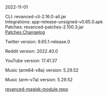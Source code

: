 2022-11-01
  
CLI: revanced-cli-2.16.0-all.jar  
Integrations: app-release-unsigned-v0.65.0.apk  
Patches: revanced-patches-2.100.3.jar  
[Patches Changelog](https://github.com/revanced/revanced-patches/releases/tag/v2.100.3)  

Twitter version: 9.65.1-release.0  

Reddit version: 2022.40.0  

YouTube version: 17.41.37  

Music (arm64-v8a) version: 5.29.52  

Music (arm-v7a) version: 5.29.52  

[revanced-magisk-module repo](https://github.com/j-hc/revanced-magisk-module)

